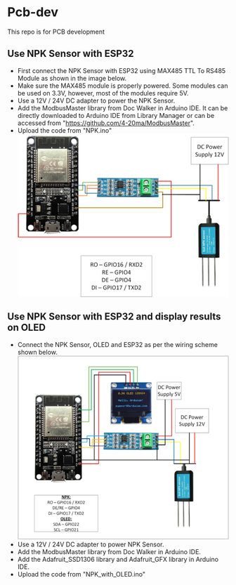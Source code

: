 # Pcb-dev
This repo is for PCB development

## Use NPK Sensor with ESP32
 - First connect the NPK Sensor with ESP32 using MAX485 TTL To RS485 Module as shown in the image below.
 - Make sure the MAX485 module is properly powered. Some modules can be used on 3.3V, however, most of the modules require 5V.
 - Use a 12V / 24V DC adapter to power the NPK Sensor.
 - Add the ModbusMaster library from Doc Walker in Arduino IDE. It can be directly downloaded to Arduino IDE from Library Manager or can be accessed from "https://github.com/4-20ma/ModbusMaster".
 - Upload the code from "NPK.ino"
![alt text](Image/NPK_sensor_with_ESP32.jpg)

## Use NPK Sensor with ESP32 and display results on OLED
- Connect the NPK Sensor, OLED and ESP32 as per the wiring scheme shown below.
![alt text](Image/NPK_with_OLED.jpg)
- Use a 12V / 24V DC adapter to power NPK Sensor.
- Add the ModbusMaster library from Doc Walker in Arduino IDE.
- Add the Adafruit_SSD1306 library and Adafruit_GFX library in Arduino IDE.
- Upload the code from "NPK_with_OLED.ino"